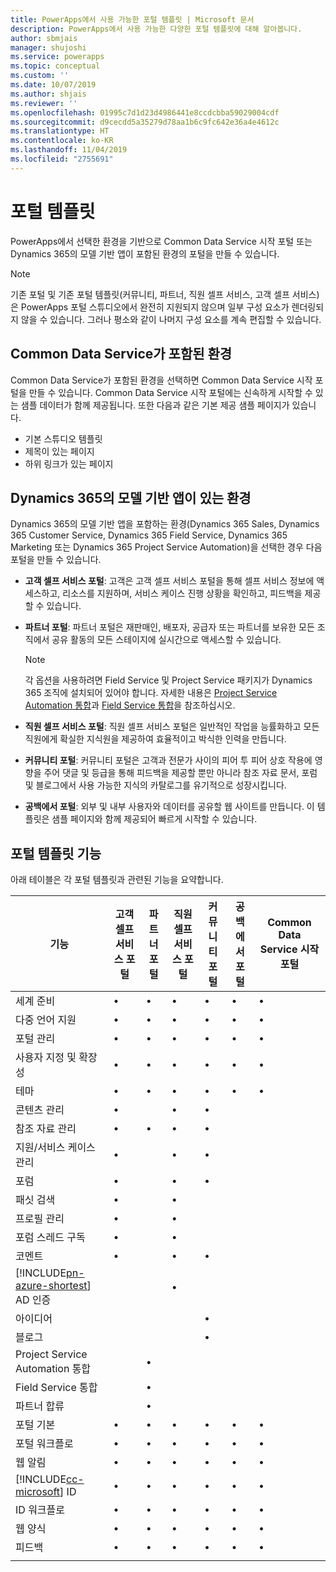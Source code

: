 ```yaml
---
title: PowerApps에서 사용 가능한 포털 템플릿 | Microsoft 문서
description: PowerApps에서 사용 가능한 다양한 포털 템플릿에 대해 알아봅니다.
author: sbmjais
manager: shujoshi
ms.service: powerapps
ms.topic: conceptual
ms.custom: ''
ms.date: 10/07/2019
ms.author: shjais
ms.reviewer: ''
ms.openlocfilehash: 01995c7d1d23d4986441e8ccdcbba59029004cdf
ms.sourcegitcommit: d9cecdd5a35279d78aa1b6c9fc642e36a4e4612c
ms.translationtype: HT
ms.contentlocale: ko-KR
ms.lasthandoff: 11/04/2019
ms.locfileid: "2755691"
---
```

# <a name="portal-templates"></a>포털 템플릿

PowerApps에서 선택한 환경을 기반으로 Common Data Service 시작 포털 또는 Dynamics 365의 모델 기반 앱이 포함된 환경의 포털을 만들 수 있습니다.

> [!NOTE]
> 기존 포털 및 기존 포털 템플릿(커뮤니티, 파트너, 직원 셀프 서비스, 고객 셀프 서비스)은 PowerApps 포털 스튜디오에서 완전히 지원되지 않으며 일부 구성 요소가 렌더링되지 않을 수 있습니다. 그러나 평소와 같이 나머지 구성 요소를 계속 편집할 수 있습니다.

## <a name="environment-with-common-data-service"></a>Common Data Service가 포함된 환경

Common Data Service가 포함된 환경을 선택하면 Common Data Service 시작 포털을 만들 수 있습니다. Common Data Service 시작 포털에는 신속하게 시작할 수 있는 샘플 데이터가 함께 제공됩니다. 또한 다음과 같은 기본 제공 샘플 페이지가 있습니다.

- 기본 스튜디오 템플릿
- 제목이 있는 페이지
- 하위 링크가 있는 페이지

## <a name="environment-with-model-driven-apps-in-dynamics-365"></a>Dynamics 365의 모델 기반 앱이 있는 환경 

Dynamics 365의 모델 기반 앱을 포함하는 환경(Dynamics 365 Sales, Dynamics 365 Customer Service, Dynamics 365 Field Service, Dynamics 365 Marketing 또는 Dynamics 365 Project Service Automation)을 선택한 경우 다음 포털을 만들 수 있습니다.

- **고객 셀프 서비스 포털**: 고객은 고객 셀프 서비스 포털을 통해 셀프 서비스 정보에 액세스하고, 리소스를 지원하며, 서비스 케이스 진행 상황을 확인하고, 피드백을 제공할 수 있습니다.
- **파트너 포털**: 파트너 포털은 재판매인, 배포자, 공급자 또는 파트너를 보유한 모든 조직에서 공유 활동의 모든 스테이지에 실시간으로 액세스할 수 있습니다.

    > [!NOTE]
    > 각 옵션을 사용하려면 Field Service 및 Project Service 패키지가 Dynamics 365 조직에 설치되어 있어야 합니다. 자세한 내용은 [Project Service Automation 통합](https://docs.microsoft.com/dynamics365/portals/integrate-project-service-automation)과 [Field Service 통합](https://docs.microsoft.com/dynamics365/portals/integrate-field-service)을 참조하십시오.

- **직원 셀프 서비스 포털**: 직원 셀프 서비스 포털은 일반적인 작업을 능률화하고 모든 직원에게 확실한 지식원을 제공하여 효율적이고 박식한 인력을 만듭니다.
- **커뮤니티 포털**: 커뮤니티 포털은 고객과 전문가 사이의 피어 투 피어 상호 작용에 영향을 주어 댓글 및 등급을 통해 피드백을 제공할 뿐만 아니라 참조 자료 문서, 포럼 및 블로그에서 사용 가능한 지식의 카탈로그를 유기적으로 성장시킵니다.
- **공백에서 포털**: 외부 및 내부 사용자와 데이터를 공유할 웹 사이트를 만듭니다. 이 템플릿은 샘플 페이지와 함께 제공되어 빠르게 시작할 수 있습니다. 

## <a name="portal-templates-features"></a>포털 템플릿 기능

아래 테이블은 각 포털 템플릿과 관련된 기능을 요약합니다.

| 기능 | 고객 셀프 서비스 포털 | 파트너 포털 | 직원 셀프 서비스 포털 | 커뮤니티 포털 | 공백에서 포털 | Common Data Service 시작 포털|
|------------------|---------------|----------------|---------------|------------------|---------------|------|
| 세계 준비 | •  | • | • | • | • |• |
| 다중 언어 지원 | •  | • | • | • | • |• |
| 포털 관리| • | • | • | • | •  |• |
| 사용자 지정 및 확장성  | •   | •  | •   | •  | • |• |
| 테마   | •   | •   | •    | •   | •   |• |
| 콘텐츠 관리                     | •                            |                | •                            | •                |               |
| 참조 자료 관리                   | •                            | •              | •                            | •                |               |
| 지원/서비스 케이스 관리                | •                            |                | •                            | •                |               |
| 포럼                                 | •                            |                | •                            | •                |               |
| 패싯 검색                         | •                            |                | •                            |                  |               |
| 프로필 관리                     | •                            |                | •                            |                  |               |
| 포럼 스레드 구독              | •                            |                | •                            |                  |               |
| 코멘트                               | •                            |                | •                            | •                |               |
| [!INCLUDE[pn-azure-shortest](../../includes/pn-azure-shortest.md)] AD 인증                |                              |                | •                            |                  |               |
| 아이디어                                  |                              |                |                              | •                |               |
| 블로그                                  |                              |                |                              | •                |               |
| Project Service Automation 통합 |                              | •              |                              |                  |               |
| Field Service 통합              |                              | •              |                              |                  |               |
| 파트너 합류                     |                              | •              |                              |                  |               |
| 포털 기본  |  •    | •      |  •| •| •|• |
| 포털 워크플로|  •| •|  •| •| •|• |
| 웹 알림|  •| •|  •| •| •|• |
| [!INCLUDE[cc-microsoft](../../includes/cc-microsoft.md)] ID|   •|  •|  •|   •| •|• |
| ID 워크플로| •|  •| •|   •| •|• |
| 웹 양식|  •| •|    •| •| •|• |
| 피드백|   •|  •|  •| •| •|• |
||
